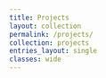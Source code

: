 ```yaml
---
title: Projects
layout: collection
permalink: /projects/
collection: projects
entries_layout: single
classes: wide
---
```

